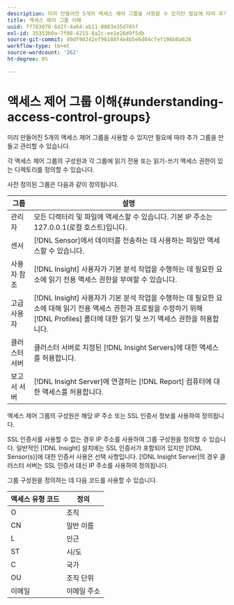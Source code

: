 ```yaml
---
description: 미리 만들어진 5개의 액세스 제어 그룹을 사용할 수 있지만 필요에 따라 추가 그룹을 만들고 관리할 수 있습니다.
title: 액세스 제어 그룹 이해
uuid: ff783078-6d2f-4a64-ab11-8083e35d765f
exl-id: 35353b0a-7f08-4215-8a2c-ee1e26d9f5db
source-git-commit: d9df90242ef96188f4e4b5e6d04cfef196b0a628
workflow-type: tm+mt
source-wordcount: '262'
ht-degree: 8%

---
```


# 액세스 제어 그룹 이해{#understanding-access-control-groups}

미리 만들어진 5개의 액세스 제어 그룹을 사용할 수 있지만 필요에 따라 추가 그룹을 만들고 관리할 수 있습니다.

각 액세스 제어 그룹의 구성원과 각 그룹에 읽기 전용 또는 읽기-쓰기 액세스 권한이 있는 디렉토리를 정의할 수 있습니다.

사전 정의된 그룹은 다음과 같이 정의됩니다.

| 그룹 | 설명 |
|---|---|
| 관리자 | 모든 디렉터리 및 파일에 액세스할 수 있습니다. 기본 IP 주소는 127.0.0.1(로컬 호스트)입니다. |
| 센서 | [!DNL Sensor]에서 데이터를 전송하는 데 사용하는 파일만 액세스할 수 있습니다. |
| 사용자 참조 | [!DNL Insight] 사용자가 기본 분석 작업을 수행하는 데 필요한 요소에 읽기 전용 액세스 권한을 부여할 수 있습니다. |
| 고급 사용자 | [!DNL Insight] 사용자가 기본 분석 작업을 수행하는 데 필요한 요소에 대해 읽기 전용 액세스 권한과 프로필을 수정하기 위해 [!DNL Profiles] 폴더에 대한 읽기 및 쓰기 액세스 권한을 허용합니다. |
| 클러스터 서버 | 클러스터 서버로 지정된 [!DNL Insight Servers]에 대한 액세스를 허용합니다. |
| 보고서 서버 | [!DNL Insight Server]에 연결하는 [!DNL Report] 컴퓨터에 대한 액세스를 허용합니다. |

액세스 제어 그룹의 구성원은 해당 IP 주소 또는 SSL 인증서 정보를 사용하여 정의됩니다.

SSL 인증서를 사용할 수 없는 경우 IP 주소를 사용하여 그룹 구성원을 정의할 수 있습니다. 일반적인 [!DNL Insight] 설치에는 SSL 인증서가 포함되어 있지만 [!DNL Sensor(s)]에 대한 인증서 사용은 선택 사항입니다. [!DNL Insight Server]의 경우 클러스터 서버는 SSL 인증서 대신 IP 주소를 사용하여 정의됩니다.

그룹 구성원을 정의하는 데 다음 코드를 사용할 수 있습니다.

| 액세스 유형 코드 | 정의 |
|---|---|
| O | 조직 |
| CN | 일반 이름 |
| L | 인근 |
| ST | 시/도 |
| C | 국가 |
| OU | 조직 단위 |
| 이메일 | 이메일 주소 |
